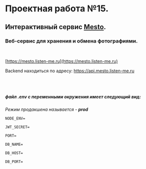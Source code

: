 # Проектная работа №15.

## Интерактивный сервис [Mesto](https://freebeego.students.nomoredomains.monster/).

### Веб-сервис для хранения и обмена фотографиями.

<br>

[https://mesto.listen-me.ru](https://mesto.listen-me.ru)

Backend находиться по адресу: https://api.mesto.listen-me.ru

<br><br>

##### файл .env  с переменными окружения имеет следующий вид:

_Режим продакшена называется - **prod**_
<br>

```angular2html
NODE_ENV=

JWT_SECRET=

PORT=

DB_NAME=

DB_HOST=

DB_PORT=
```
